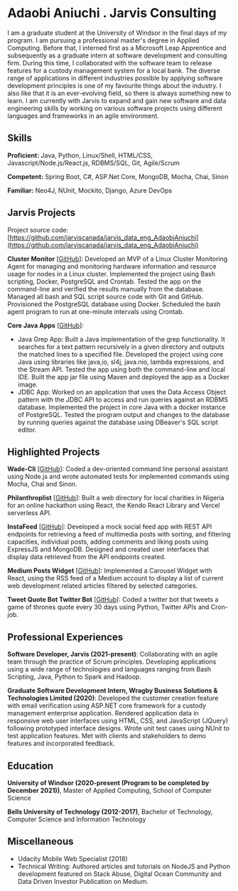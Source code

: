 # Adaobi Aniuchi . Jarvis Consulting

I am a graduate student at the University of Windsor in the final days of my program. I am pursuing a professional master's degree in Applied Computing. Before that, I interned first as a Microsoft Leap Apprentice and subsequently as a graduate intern at software development and consulting firm. During this time, I collaborated with the software team to release features for a custody management system for a local bank. The diverse range of applications in different industries possible by applying software development principles is one of my favourite things about the industry. I also like that it is an ever-evolving field, so there is always something new to learn. I am currently with Jarvis to expand and gain new software and data engineering skills by working on various software projects using different languages and frameworks in an agile environment.

## Skills

**Proficient:** Java, Python, Linux/Shell, HTML/CSS, Javascript/Node.js/React.js, RDBMS/SQL, Git, Agile/Scrum

**Competent:** Spring Boot, C#, ASP.Net Core, MongoDB, Mocha, Chai, Sinon

**Familiar:** Neo4J, NUnit, Mockito, Django, Azure DevOps

## Jarvis Projects

Project source code: [https://github.com/jarviscanada/jarvis_data_eng_AdaobiAniuchi](https://github.com/jarviscanada/jarvis_data_eng_AdaobiAniuchi)


**Cluster Monitor** [[GitHub](https://github.com/jarviscanada/jarvis_data_eng_AdaobiAniuchi/tree/master/linux_sql)]: Developed an MVP of a Linux Cluster Monitoring Agent for managing and monitoring hardware information and resource usage for nodes in a Linux cluster. Implemented the project using Bash scripting, Docker, PostgreSQL and Crontab. Tested the app on the command-line and verified the results manually from the database. Managed all bash and SQL script source code with Git and GitHub. Provisioned the PostgreSQL database using Docker. Scheduled the bash agent program to run at one-minute intervals using Crontab.

**Core Java Apps** [[GitHub](https://github.com/jarviscanada/jarvis_data_eng_AdaobiAniuchi/tree/master/core_java)]:
      
  - Java Grep App: Built a Java implementation of the grep functionality. It searches for a text pattern recursively in a given directory and outputs the matched lines to a specified file. Developed the project using core Java using libraries like java,io, sl4j, java.nio, lambda expressions, and the Stream API. Tested the app using both the command-line and local IDE. Built the app jar file using Maven and deployed the app as a Docker image.
  - JDBC App: Worked on an application that uses the Data Access Object pattern with the JDBC API to access and run queries against an RDBMS database. Implemented the project in core Java with a docker instance of PostgreSQL. Tested the program output and changes to the database by running queries against the database using DBeaver's SQL script editor.


## Highlighted Projects
**Wade-Cli** [[GitHub](https://github.com/adamichelle/wade-cli)]: Coded a dev-oriented command line personal assistant using Node.js and wrote automated tests for implemented commands using Mocha, Chai and Sinon.

**Philanthroplist** [[GitHub](https://github.com/adamichelle/philanthroplist)]: Built a web directory for local charities in Nigeria for an online hackathon using React, the Kendo React Library and Vercel serverless API.

**InstaFeed** [[GitHub](https://github.com/UWin-MAC-Groups/insta-feed/)]: Developed a mock social feed app with REST API endpoints for retrieving a feed of multimedia posts with sorting, and filtering capacities, individual posts, adding comments and liking posts using ExpressJS and MongoDB. Designed and created user interfaces that display data retrieved from the API endpoints created.

**Medium Posts Widget** [[GitHub](https://github.com/adamichelle/medium-posts-widget)]: Implemented a Carousel Widget with React, using the RSS feed of a Medium account to display a list of current web development related articles filtered by selected categories.

**Tweet Quote Bot Twitter Bot** [[GitHub](https://github.com/adamichelle/tweet-quote-bot)]: Coded a twitter bot that tweets a game of thrones quote every 30 days using Python, Twitter APIs and Cron-job.


## Professional Experiences

**Software Developer, Jarvis (2021-present)**: Collaborating with an agile team through the practice of Scrum principles. Developing applications using a wide range of technologies and languages ranging from Bash Scripting, Java, Python to Spark and Hadoop.

**Graduate Software Development Intern, Wragby Business Solutions & Technologies Limited (2020)**: Developed the customer creation feature with email verification using ASP.NET core framework for a custody management enterprise application. Rendered application data in responsive web user interfaces using HTML, CSS, and JavaScript (JQuery) following prototyped interface designs. Wrote unit test cases using NUnit to test application features. Met with clients and stakeholders to demo features and incorporated feedback.


## Education
**University of Windsor (2020-present (Program to be completed by December 2021))**, Master of Applied Computing, School of Computer Science

**Bells University of Technology (2012-2017)**, Bachelor of Technology, Computer Science and Information Technology


## Miscellaneous
- Udacity Mobile Web Specialist (2018)
- Technical Writing: Authored articles and tutorials on NodeJS and Python development featured on Stack Abuse, Digital Ocean Community and Data Driven Investor Publication on Medium.